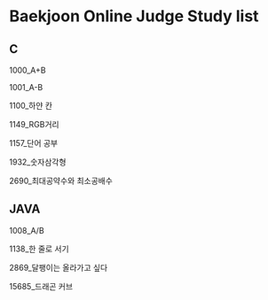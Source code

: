 # Baekjoon Online Judge Study list

## C
1000_A+B

1001_A-B

1100_하얀 칸

1149_RGB거리

1157_단어 공부

1932_숫자삼각형

2690_최대공약수와 최소공배수


## JAVA
1008_A/B

1138_한 줄로 서기

2869_달팽이는 올라가고 싶다  
  
15685_드래곤 커브
